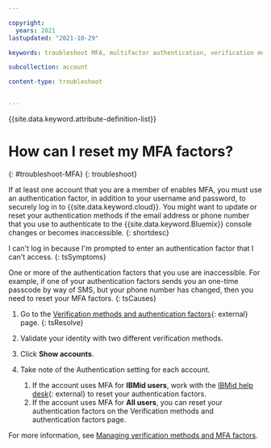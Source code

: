 ```yaml
---

copyright:
  years: 2021
lastupdated: "2021-10-29"

keywords: troubleshoot MFA, multifactor authentication, verification method, authentication factor, reset MFA

subcollection: account

content-type: troubleshoot


---
```


{{site.data.keyword.attribute-definition-list}}

# How can I reset my MFA factors?
{: #troubleshoot-MFA}
{: troubleshoot}

If at least one account that you are a member of enables MFA, you must use an authentication factor, in addition to your username and password, to securely log in to {{site.data.keyword.cloud}}. You might want to update or reset your authentication methods if the email address or phone number that you use to authenticate to the {{site.data.keyword.Bluemix}} console changes or becomes inaccessible. 
{: shortdesc}

I can't log in because I'm prompted to enter an authentication factor that I can't access. 
{: tsSymptoms}

One or more of the authentication factors that you use are inaccessible. For example, if one of your authentication factors sends you an one-time passcode by way of SMS, but your phone number has changed, then you need to reset your MFA factors. 
{: tsCauses}

1. Go to the [Verification methods and authentication factors](https://iam.cloud.ibm.com/mysecurity){: external} page. 
{: tsResolve}

2. Validate your identity with two different verification methods. 
3. Click **Show accounts**.
4. Take note of the Authentication setting for each account. 
   1. If the account uses MFA for **IBMid users**, work with the [IBMid help desk](https://www.ibm.com/ibmid/myibm/help/us/helpdesk.html){: external} to reset your authentication factors. 
   1. If the account uses MFA for **All users**, you can reset your authentication factors on the Verification methods and authentication factors page. 


For more information, see [Managing verification methods and MFA factors](/docs/account?topic=account-verification-authentication). 

